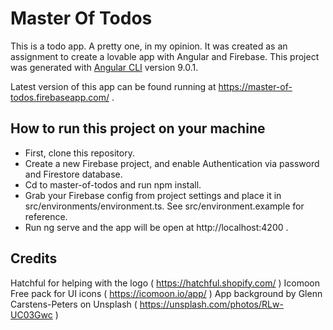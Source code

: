 # Master Of Todos
This is a todo app. A pretty one, in my opinion. It was created as an assignment to create a lovable app with Angular and Firebase.
This project was generated with [Angular CLI](https://github.com/angular/angular-cli) version 9.0.1.

Latest version of this app can be found running at https://master-of-todos.firebaseapp.com/ .

## How to run this project on your machine
- First, clone this repository.
- Create a new Firebase project, and enable Authentication via password and Firestore database.
- Cd to master-of-todos and run npm install.
- Grab your Firebase config from project settings and place it in src/environments/environment.ts. See src/environment.example for reference.
- Run ng serve and the app will be open at http://localhost:4200 .

## Credits
Hatchful for helping with the logo ( https://hatchful.shopify.com/ )
Icomoon Free pack for UI icons ( https://icomoon.io/app/ )
App background by Glenn Carstens-Peters on Unsplash ( https://unsplash.com/photos/RLw-UC03Gwc )